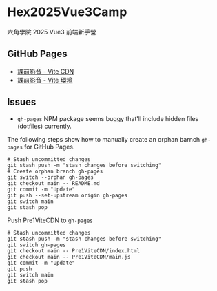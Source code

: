 # Hex2025Vue3Camp
六角學院 2025 Vue3 前端新手營

## GitHub Pages

- [課前影音 - Vite CDN](./Pre1ViteCDN/)
- [課前影音 - Vite 環境](./Pre1ViteEnv/)

## Issues

- `gh-pages` NPM package seems buggy that'll include hidden files (dotfiles) currently.

The following steps show how to manually create an orphan barnch `gh-pages` for GitHub Pages.

```shell
# Stash uncommitted changes
git stash push -m "stash changes before switching"
# Create orphan branch gh-pages
git switch --orphan gh-pages
git checkout main -- README.md
git commit -m "Update"
git push --set-upstream origin gh-pages
git switch main
git stash pop
```

Push Pre1ViteCDN to `gh-pages`

```shell
# Stash uncommitted changes
git stash push -m "stash changes before switching"
git switch gh-pages
git checkout main -- Pre1ViteCDN/index.html
git checkout main -- Pre1ViteCDN/main.js
git commit -m "Update"
git push
git switch main
git stash pop
```
